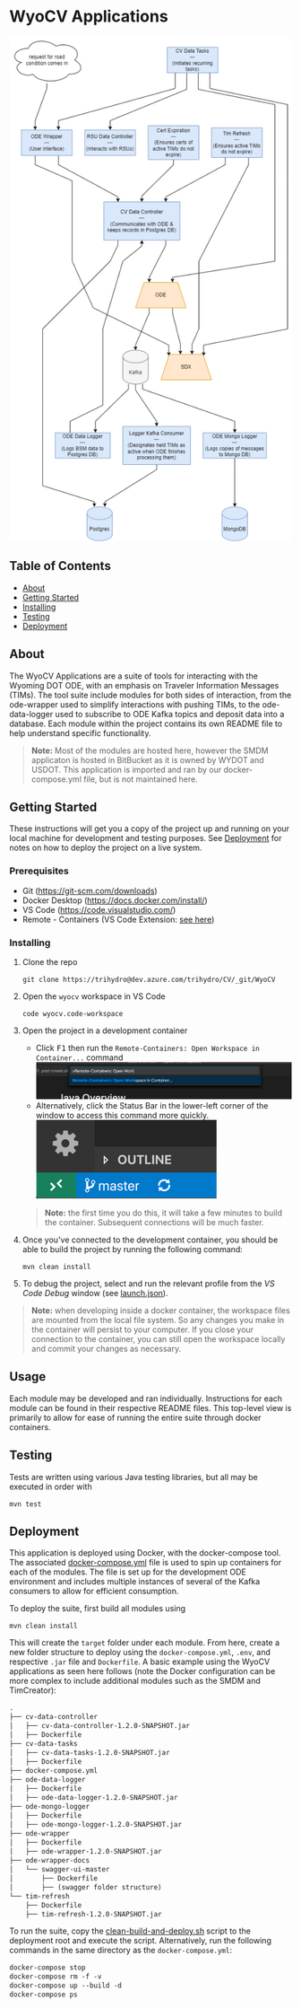 # WyoCV Applications
![data-flow-diagram](/images/diagrams/data-flow-diagram.png)

## Table of Contents

- [About](#about)
- [Getting Started](#getting-started)
- [Installing](#installing)
- [Testing](#testing)
- [Deployment](#deployment)

## About

The WyoCV Applications are a suite of tools for interacting with the Wyoming DOT ODE, with an emphasis on Traveler Information Messages (TIMs). The tool suite include modules for both sides of interaction, from the ode-wrapper used to simplify interactions with pushing TIMs, to the ode-data-logger used to subscribe to ODE Kafka topics and deposit data into a database. Each module within the project contains its own README file to help understand specific functionality.
> __Note:__ Most of the modules are hosted here, however the SMDM applicaton is hosted in BitBucket as it is owned by WYDOT and USDOT. This application is imported and ran by our docker-compose.yml file, but is not maintained here.

## Getting Started

These instructions will get you a copy of the project up and running on your local machine for development and testing purposes. See [Deployment](#deployment) for notes on how to deploy the project on a live system.

### Prerequisites

- Git (https://git-scm.com/downloads)
- Docker Desktop (https://docs.docker.com/install/)
- VS Code (https://code.visualstudio.com/)
- Remote - Containers (VS Code Extension: [see here](https://marketplace.visualstudio.com/items?itemName=ms-vscode-remote.remote-containers))

### Installing

1. Clone the repo

   ```
   git clone https://trihydro@dev.azure.com/trihydro/CV/_git/WyoCV
   ```

2. Open the `wyocv` workspace in VS Code

    ```
    code wyocv.code-workspace
    ```

3. Open the project in a development container
    - Click <kbd>F1</kbd> then run the `Remote-Containers: Open Workspace in Container...` command
    ![command](/images/open-in-remote-container.png)
    - Alternatively, click the Status Bar in the lower-left corner of the window to access this command more quickly.
    ![quick actions](/images/remote-dev-status-bar.png)

    > __Note:__ the first time you do this, it will take a few minutes to build the container. Subsequent connections will be much faster.

4. Once you've connected to the development container, you should be able to build the project by running the following command:
    ```
    mvn clean install
    ```
5. To debug the project, select and run the relevant profile from the _VS Code Debug_ window (see [launch.json](./.vscode/launch.json)).

> __Note:__ when developing inside a docker container, the workspace files are mounted from the local file system. So any changes you make in the container will persist to your computer. If you close your connection to the container, you can still open the workspace locally and commit your changes as necessary.

## Usage 

Each module may be developed and ran individually. Instructions for each module can be found in their respective README files. This top-level view is primarily to allow for ease of running the entire suite through docker containers. 

## Testing

Tests are written using various Java testing libraries, but all may be executed in order with

```
mvn test
```

## Deployment

This application is deployed using Docker, with the docker-compose tool. The associated [docker-compose.yml](./docker-compose.yml) file is used to spin up containers for each of the modules. The file is set up for the development ODE environment and includes multiple instances of several of the Kafka consumers to allow for efficient consumption.

To deploy the suite, first build all modules using 
```
mvn clean install
```
This will create the `target` folder under each module. From here, create a new folder structure to deploy using the `docker-compose.yml`, `.env`, and respective `.jar` file and `Dockerfile`. A basic example using the WyoCV applications as seen here follows (note the Docker configuration can be more complex to include additional modules such as the SMDM and TimCreator):

```
.
├── cv-data-controller
│   ├── cv-data-controller-1.2.0-SNAPSHOT.jar
│   ├── Dockerfile
├── cv-data-tasks
│   ├── cv-data-tasks-1.2.0-SNAPSHOT.jar
│   ├── Dockerfile
├── docker-compose.yml
├── ode-data-logger
│   ├── Dockerfile
│   ├── ode-data-logger-1.2.0-SNAPSHOT.jar
├── ode-mongo-logger
│   ├── Dockerfile
│   ├── ode-mongo-logger-1.2.0-SNAPSHOT.jar
├── ode-wrapper
│   ├── Dockerfile
│   ├── ode-wrapper-1.2.0-SNAPSHOT.jar
├── ode-wrapper-docs
│   └── swagger-ui-master
│       ├── Dockerfile
│       ├── (swagger folder structure)
└── tim-refresh
    ├── Dockerfile   
    ├── tim-refresh-1.2.0-SNAPSHOT.jar

```

To run the suite, copy the [clean-build-and-deploy.sh](./docker-scripts/clean-build-and-deploy.sh) script to the deployment root and execute the script. Alternatively, run the following commands in the same directory as the `docker-compose.yml`:
```
docker-compose stop
docker-compose rm -f -v
docker-compose up --build -d
docker-compose ps
```